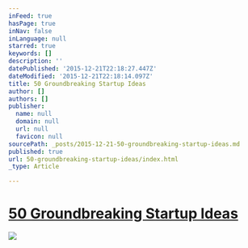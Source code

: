 ```yaml
---
inFeed: true
hasPage: true
inNav: false
inLanguage: null
starred: true
keywords: []
description: ''
datePublished: '2015-12-21T22:18:27.447Z'
dateModified: '2015-12-21T22:18:14.097Z'
title: 50 Groundbreaking Startup Ideas
author: []
authors: []
publisher:
  name: null
  domain: null
  url: null
  favicon: null
sourcePath: _posts/2015-12-21-50-groundbreaking-startup-ideas.md
published: true
url: 50-groundbreaking-startup-ideas/index.html
_type: Article

---
```

# [50 Groundbreaking Startup Ideas][0]
![](https://the-grid-user-content.s3-us-west-2.amazonaws.com/c847c1d7-cb87-43b8-8198-cba34af237a4.jpg)

[0]: https://www.youtube.com/watch?v=yyJcJrbPqlY